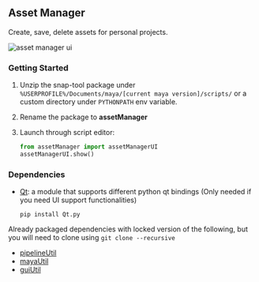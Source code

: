 ## Asset Manager

Create, save, delete assets for personal projects.

![asset manager ui](https://i.imgur.com/G4UdDy4.png)

### Getting Started

1. Unzip the snap-tool package under 
`%USERPROFILE%/Documents/maya/[current maya version]/scripts/` 
or a custom directory under `PYTHONPATH` env variable.


2. Rename the package to **assetManager**


3. Launch through script editor:

    ```python
    from assetManager import assetManagerUI
    assetManagerUI.show()
    ```
   
### Dependencies

- [Qt](https://github.com/mottosso/Qt.py): a module that supports different
python qt bindings (Only needed if you need UI support functionalities)
    ```
    pip install Qt.py
    ```

Already packaged dependencies with locked version of the following,
but you will need to clone using `git clone --recursive`


- [pipelineUtil](https://github.com/leixingyu/pipelineUtil)
- [mayaUtil](https://github.com/leixingyu/mayaUtil)
- [guiUtil](https://github.com/leixingyu/guiUtil)

